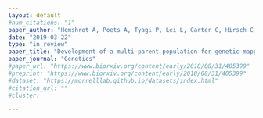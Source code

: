 ```yaml
---
layout: default
#num_citations: "1"
paper_author: "Hemshrot A, Poets A, Tyagi P, Lei L, Carter C, Hirsch C, Li L, Brown-Guedira G, Morrell P, Muelbauer G, Smith K"
date: "2019-03-22"
type: "in review"
paper_title: "Development of a multi-parent population for genetic mapping and allele discovery in six-row barley"
paper_journal: "Genetics"
#paper_url: "https://www.biorxiv.org/content/early/2018/08/31/405399"
#preprint: "https://www.biorxiv.org/content/early/2018/08/31/405399"
#dataset: "https://morrelllab.github.io/datasets/index.html"
#citation_url: ""
#cluster: 

---
```

